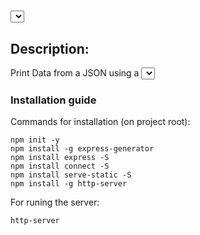 # <Select> print data from JSON
## Description:
Print Data from a JSON using a <select>. I'm using fetch, and fetch need to run a local server to works.

### Installation guide
Commands for installation (on project root):
```
npm init -y
npm install -g express-generator
npm install express -S
npm install connect -S
npm install serve-static -S
npm install -g http-server
```
For runing the server:
```
http-server
```
